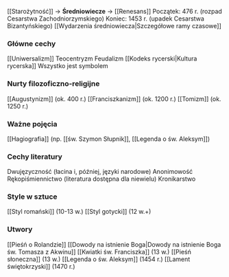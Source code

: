 [[Starożytność]] -> **Średniowiecze** -> [[Renesans]]
Początek: 476 r. (rozpad Cesarstwa Zachodniorzymskiego)
Koniec: 1453 r. (upadek Cesarstwa Bizantyńskiego)
[[Wydarzenia średniowiecza|Szczegółowe ramy czasowe]]
### Główne cechy
[[Uniwersalizm]]
Teocentryzm
Feudalizm
[[Kodeks rycerski|Kultura rycerska]]
Wszystko jest symbolem
### Nurty filozoficzno-religijne
[[Augustynizm]] (ok. 400 r.)
[[Franciszkanizm]] (ok. 1200 r.)
[[Tomizm]] (ok. 1250 r.)
### Ważne pojęcia
[[Hagiografia]] (np. [[św. Szymon Słupnik]], [[Legenda o św. Aleksym]])
### Cechy literatury
Dwujęzyczność (łacina i, później, języki narodowe)
Anonimowość
Rękopiśmiennictwo (literatura dostępna dla niewielu)
Kronikarstwo
### Style w sztuce
[[Styl romański]] (10-13 w.)
[[Styl gotycki]] (12 w.+)
### Utwory
[[Pieśń o Rolandzie]]
[[Dowody na istnienie Boga|Dowody na istnienie Boga św. Tomasza z Akwinu]]
[[Kwiatki św. Franciszka]] (13 w.)
[[Pieśń słoneczna]] (13 w.)
[[Legenda o św. Aleksym]] (1454 r.)
[[Lament świętokrzyski]] (1470 r.)